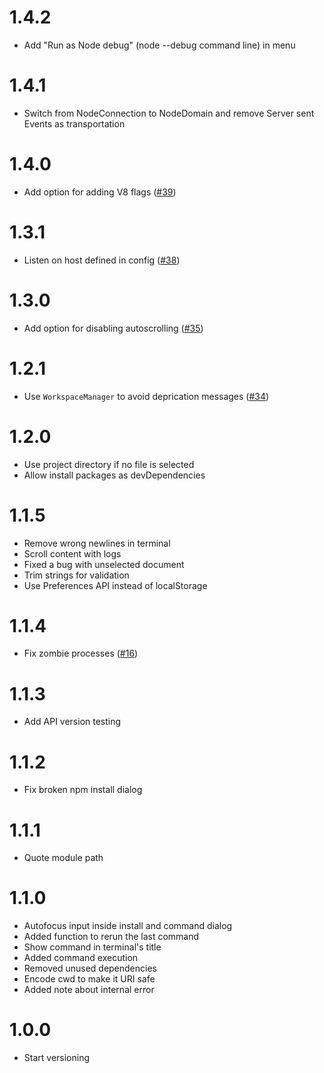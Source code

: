 # 1.4.2
* Add "Run as Node debug" (node --debug command line) in menu

# 1.4.1
* Switch from NodeConnection to NodeDomain and remove Server sent Events as transportation

# 1.4.0
* Add option for adding V8 flags ([#39](https://github.com/Acconut/brackets-nodejs/pull/39))

# 1.3.1
* Listen on host defined in config ([#38](https://github.com/Acconut/brackets-nodejs/issues/38))

# 1.3.0
* Add option for disabling autoscrolling ([#35](https://github.com/Acconut/brackets-nodejs/issues/35))

# 1.2.1
* Use `WorkspaceManager` to avoid deprication messages ([#34](https://github.com/Acconut/brackets-nodejs/pull/34))

# 1.2.0
* Use project directory if no file is selected
* Allow install packages as devDependencies

# 1.1.5
* Remove wrong newlines in terminal
* Scroll content with logs
* Fixed a bug with unselected document
* Trim strings for validation
* Use Preferences API instead of localStorage

# 1.1.4
* Fix zombie processes ([#16](https://github.com/Acconut/brackets-nodejs/issues/16))

# 1.1.3
* Add API version testing

# 1.1.2
* Fix broken npm install dialog

# 1.1.1
* Quote module path

# 1.1.0
* Autofocus input inside install and command dialog
* Added function to rerun the last command
* Show command in terminal's title
* Added command execution
* Removed unused dependencies
* Encode cwd to make it URI safe
* Added note about internal error

# 1.0.0
* Start versioning